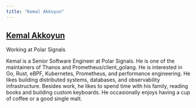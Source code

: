 ```yaml
---
title: "Kemal Akkoyun"
---
```

## [Kemal Akkoyun](https://twitter.com/@kkakkoyun)

Working at Polar Signals

Kemal is a Senior Software Engineer at Polar Signals. He is one of the maintainers of Thanos and Prometheus/client_golang. He is interested in Go, Rust, eBPF, Kubernetes, Prometheus, and performance engineering. He likes building distributed systems, databases, and observability infrastructure. Besides work, he likes to spend time with his family, reading books and building custom keyboards. He occasionally enjoys having a cup of coffee or a good single malt.
